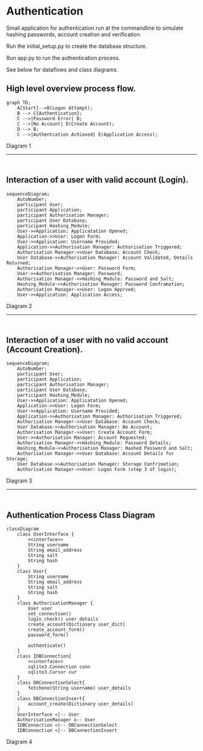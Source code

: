 # Authentication
Small application for authentication run at the commandline to simulate hashing passwords, account creation and verification.

Run the initial_setup.py to create the database structure.

Run app.py to run the authentication process.

See below for dataflows and class diagrams.

High level overview process flow.
---
```mermaid
graph TD;
    A[Start]-->B(Logon Attempt);
    B --> C{Authentication};
    C -->|Password Error| B;
    C -->|No Account| D(Create Account);
    D --> B;
    C -->|Authentcation Achieved| E(Application Access);
```
Diagram 1

---
<br/>Interaction of a user with valid account (Login).
---
```mermaid
sequenceDiagram;
    AutoNumber;
    participant User;
    participant Application;
    participant Authorisation Manager;
    participant User Database;
    participant Hashing_Module;
    User->>Application: Applicatation Opened;
    Application->>User: Logon Form;
    User->>Application: Username Provided;
    Application->>Authorisation Manager: Authorisation Triggered;
    Authorisation Manager->>User Database: Account Check;
    User Database->>Authorisation Manager: Account Validated, Details Returned;
    Authorisation Manager->>User: Password Form;
    User->>Authorisation Manager: Password;
    Authorisation Manager->>Hashing_Module: Password and Salt;
    Hashing_Module->>Authorisation Manager: Password Conframation;
    Authorisation Manager->>User: Logon Apprved;
    User->>Application: Application Access;
```
Diagram 2

---
<br/>Interaction of a user with no valid account (Account Creation).
---
```mermaid
sequenceDiagram;
    AutoNumber;
    participant User;
    participant Application;
    participant Authorisation Manager;
    participant User Database;
    participant Hashing_Module;
    User->>Application: Applicatation Opened;
    Application->>User: Logon Form;
    User->>Application: Username Provided;
    Application->>Authorisation Manager: Authorisation Triggered;
    Authorisation Manager->>User Database: Account Check;
    User Database->>Authorisation Manager: No Account;
    Authorisation Manager->>User: Create Account Form;
    User->>Authorisation Manager: Account Requested;
    Authorisation Manager->>Hashing_Module: Password Details;
    Hashing_Module->>Authorisation Manager: Hashed Password and Salt;
    Authorisation Manager->>User Database: Account Details for Storage;
    User Database->>Authorisation Manager: Storage Confrimation;
    Authorisation Manager->>User: Logon Form (step 3 of login);
```
Diagram 3

---
<br/>Authentication Process Class Diagram
---
```mermaid
classDiagram
    class UserInterface {
        <<interface>>
        String username
        String email_address
        String salt
        String hash
    }
    class User{
        String username
        String email_address
        String salt
        String hash        
    }
    class AuthorisationManager {
        User user
        set_connection()
        login_check() user_details
        create_account(Dictionary user_dict)
        create_account_form()
        password_form()
        
        authenticate()
    }
    class IDBConnection{
        <<interface>>
        sqlite3.Connection conn
        sqlite3.Cursor cur
    }
    class DBConnectionSelect{
        fetchone(String username) user_details
    }
    class DBConnectionInsert{
        account_create(Dictionary user_details)
    }
    UserInterface <|-- User
    AuthorisationManager o-- User
    IDBConnection <|-- DBConnectionSelect
    IDBConnection <|-- DBConnectionInsert
```
Diagram 4
